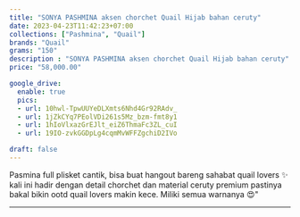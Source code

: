 ```yaml
---
title: "SONYA PASHMINA aksen chorchet Quail Hijab bahan ceruty"
date: 2023-04-23T11:42:23+07:00
collections: ["Pashmina", "Quail"]
brands: "Quail"
grams: "150"
description : "SONYA PASHMINA aksen chorchet Quail Hijab bahan ceruty"
price: "58,000.00"

google_drive:
  enable: true
  pics:
  - url: 10hwl-TpwUUYeDLXmts6Nhd4Gr92RAdv_
  - url: 1jZkCYq7PEolVDi261s5Mz_bzm-fmt8y1
  - url: 1hIoVlxazGrEJlt_eiZ6ThmaFc3ZL_cuI
  - url: 19IO-zvkGGDpLg4cqmMvWFFZgchiD2IVo

draft: false
---
```


Pasmina full plisket cantik, bisa buat hangout bareng sahabat quail lovers ✨ kali ini hadir dengan detail chorchet dan material ceruty premium 
pastinya bakal bikin ootd quail lovers makin kece. Miliki semua warnanya  😍"


------    
 
